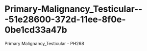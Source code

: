 # Primary-Malignancy_Testicular---51e28600-372d-11ee-8f0e-0be1cd33a47b
Primary Malignancy_Testicular - PH268
